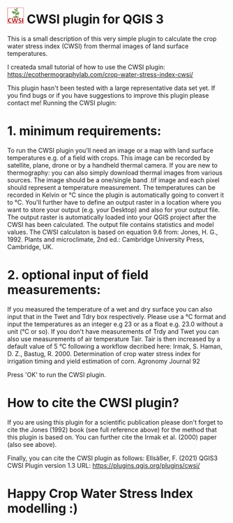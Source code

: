 # ![Logo](https://github.com/FloEll/CWSI/blob/main/icon.png) CWSI plugin for QGIS 3

This is a small description of this very simple plugin to calculate the crop water stress index (CWSI) from thermal images of land surface temperatures. 

I createda small tutorial of how to use the CWSI plugin: https://ecothermographylab.com/crop-water-stress-index-cwsi/

This plugin hasn't been tested with a large representative data set yet. If you find bugs or if you have suggestions to improve this plugin please contact me!
Running the CWSI plugin:

# 1. minimum requirements:

To run the CWSI plugin you'll need an image or a map with land surface temperatures e.g. of a field with crops. This image can be recorded by satellite, plane, drone or by a handheld thermal camera. If you are new to thermography: you can also simply download thermal images from various sources. The image should be a one/single band .tif image and each pixel should represent a temperature measurement. The temperatures can be recorded in Kelvin or °C since the plugin is automatically going to convert it to °C.
You'll further have to define an output raster in a location where you want to store your output (e.g. your Desktop) and also for your output file. The output raster is automatically loaded into your QGIS project after the CWSI has been calculated. The output file contains statistics and model values.
The CWSI calculaton is based on equation 9.6 from:
Jones, H. G., 1992. Plants and microclimate, 2nd ed.: Cambridge University Press, Cambridge, UK.

# 2. optional input of field measurements:

If you measured the temperature of a wet and dry surface you can also input that in the Twet and Tdry box respectively. Please use a °C format and input the temperatures as an integer e.g 23 or as a float e.g. 23.0 without a unit (°C or so). 
If you don't have measurements of Trdy and Twet you can also use measurements of air temperature Tair. Tair is then increased by a default value of 5 °C following a workflow decribed here:
Irmak, S. Haman, D. Z., Bastug, R. 2000. Determination of crop water stress index for 
irrigation timing and yield estimation of corn. Agronomy Journal 92


Press 'OK' to run the CWSI plugin. 

# How to cite the CWSI plugin? 

If you are using this plugin for a scientific publication please don't forget to cite the Jones (1992) book (see full reference above) for the method that this plugin is based on. You can further cite the Irmak et al. (2000) paper (also see above).

Finally, you can cite the CWSI plugin as follows: Ellsäßer, F. (2021) QGIS3 CWSI Plugin version 1.3 URL: https://plugins.qgis.org/plugins/cwsi/


# Happy Crop Water Stress Index modelling :)









